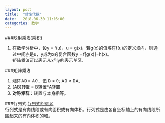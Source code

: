 ```yaml
---
layout: post
title:  "线性代数"
date:   2018-06-30 11:06:00
categories: 数学
---
```


###映射乘法(乘积)
1. 在数学分析中，设y = f(u)，u = g(x)，若g(x)的值域在f(u)的定义域内，则通过中间亦是u，y成为x的复合函数y = f[g(x)]=h(x)。<br>
矩阵乘法可以表示从x到y的表示关系。

###矩阵乘法
1. 矩阵AB = AC，但 B ≠ C; AB ≠ BA。
2. (AB)转置 = B转置*A转置
3. **对称矩阵**：转置与本身相等。

###行列式
[行列式的意义](http://www.360doc.com/content/17/1019/00/41193811_696236516.shtml)<br>
行列式是有向线段或有向面积或有向体积。行列式是由各自坐标轴上的有向线段所围起来的有向体积的和。